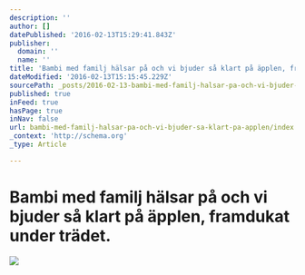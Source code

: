 ```yaml
---
description: ''
author: []
datePublished: '2016-02-13T15:29:41.843Z'
publisher:
  domain: ''
  name: ''
title: 'Bambi med familj hälsar på och vi bjuder så klart på äpplen, framdukat under trädet.'
dateModified: '2016-02-13T15:15:45.229Z'
sourcePath: _posts/2016-02-13-bambi-med-familj-halsar-pa-och-vi-bjuder-sa-klart-pa-applen.md
published: true
inFeed: true
hasPage: true
inNav: false
url: bambi-med-familj-halsar-pa-och-vi-bjuder-sa-klart-pa-applen/index.html
_context: 'http://schema.org'
_type: Article

---
```

# Bambi med familj hälsar på och vi bjuder så klart på äpplen, framdukat under trädet.
![](https://the-grid-user-content.s3-us-west-2.amazonaws.com/4c498d26-4820-4954-9c18-704fa0b1951b.png)